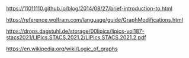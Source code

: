 https://11011110.github.io/blog/2014/08/27/brief-introduction-to.html

https://reference.wolfram.com/language/guide/GraphModifications.html

https://drops.dagstuhl.de/storage/00lipics/lipics-vol187-stacs2021/LIPIcs.STACS.2021.2/LIPIcs.STACS.2021.2.pdf

https://en.wikipedia.org/wiki/Logic_of_graphs

